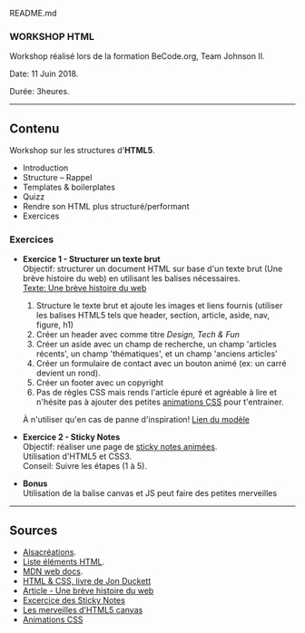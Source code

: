 README.md 

### WORKSHOP HTML  

Workshop réalisé lors de la formation BeCode.org, Team Johnson II.  

Date: 11 Juin 2018.   

Durée: 3heures. 

---

## Contenu  

Workshop sur les structures d'**HTML5**.
* Introduction
* Structure – Rappel
* Templates & boilerplates
* Quizz
* Rendre son HTML plus structuré/performant
* Exercices 

### Exercices

* **Exercice 1 - Structurer un texte brut**   
	Objectif: structurer un document HTML sur base d'un texte brut (Une brève histoire du web) en utilisant les balises nécessaires.  
	[Texte: Une brève histoire du web](https://github.com/CharlotteTusset/Workshop-HTML/blob/master/Exercices/Une%20br%C3%A8ve%20histoire%20du%20web/Structuremoi.html)
	1. Structure le texte brut et ajoute les images et liens fournis (utiliser les balises HTML5 tels que header, section, article, aside, nav, figure, h1)
	2. Créer un header avec comme titre *Design, Tech & Fun*
	3. Créer un aside avec un champ de recherche, un champ 'articles récents', un champ 'thématiques', et un champ 'anciens articles'
	4. Créer un formulaire de contact avec un bouton animé (ex: un carré devient un rond). 
	5. Créer un footer avec un copyright
	6. Pas de règles CSS mais rends l'article épuré et agréable à lire et n'hésite pas à ajouter des petites [animations CSS](https://learn.shayhowe.com/advanced-html-css/transitions-animations/) pour t'entrainer.  

	À n'utiliser qu'en cas de panne d'inspiration! [Lien du modèle](https://blog.apptitude.ch/2016/10/une-histoire-du-web/)   

* **Exercice 2 - Sticky Notes**  
Objectif: réaliser une page de [sticky notes animées](https://cdn.tutsplus.com/net/uploads/legacy/771_sticky/step5.html).  
Utilisation d'HTML5 et CSS3.  
Conseil: Suivre les étapes (1 à 5).   

* **Bonus**  
Utilisation de la balise canvas et JS peut faire des petites merveilles 

---

## Sources  

* [Alsacréations](https://www.alsacreations.com/tutoriels/). 
* [Liste éléments HTML](https://simon.html5.org/html-elements).
* [MDN web docs](https://developer.mozilla.org/en-US/docs/Web).
* [HTML & CSS, livre de Jon Duckett](http://www.wufai.edu.tw/%E7%B6%B2%E9%A0%81%E6%8A%80%E8%A1%93%E4%B8%AD%E5%BF%83/datasheet/HTML%20and%20CSS%20design%20and%20build%20websites.pdf)
* [Article - Une brève histoire du web](https://blog.apptitude.ch/2016/10/une-histoire-du-web/)
* [Excercice des Sticky Notes](https://code.tutsplus.com/tutorials/create-a-sticky-note-effect-in-5-easy-steps-with-css3-and-html5--net-13934
)
* [Les merveilles d'HTML5 canvas](https://code.tutsplus.com/articles/21-ridiculously-impressive-html5-canvas-experiments--net-14210)
* [Animations CSS](https://learn.shayhowe.com/advanced-html-css/transitions-animations/)
